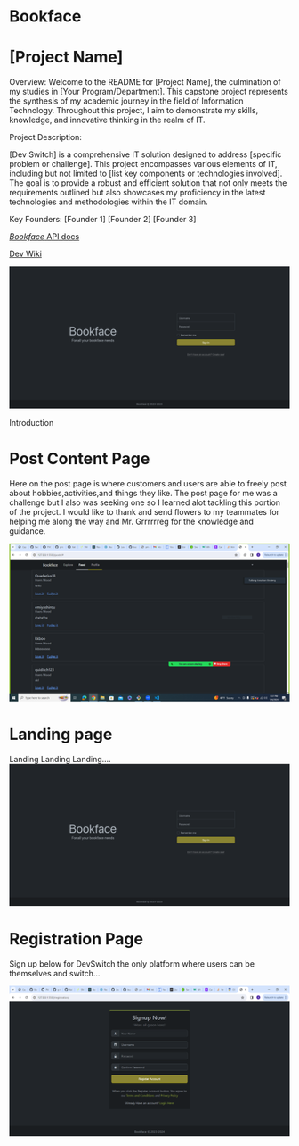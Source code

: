 # Bookface





# [Project Name]
Overview:
Welcome to the README for [Project Name], the culmination of my studies in [Your Program/Department]. This capstone project represents the synthesis of my academic journey in the field of Information Technology. Throughout this project, I aim to demonstrate my skills, knowledge, and innovative thinking in the realm of IT.

Project Description:

[Dev Switch] is a comprehensive IT solution designed to address [specific problem or challenge]. This project encompasses various elements of IT, including but not limited to [list key components or technologies involved]. The goal is to provide a robust and efficient solution that not only meets the requirements outlined but also showcases my proficiency in the latest technologies and methodologies within the IT domain.


Key Founders:
[Founder 1]
[Founder 2]
[Founder 3]

 [*Bookface* API docs](http://microbloglite.us-east-2.elasticbeanstalk.com/docs/)

[Dev Wiki](https://github.com/JonCGroberg/microbloglite-capstone-starter/wiki/)

![landingScreenshot](/screen-captures/landing.png)


Introduction

# Post Content Page
Here on the post page is where customers and users are able to freely post about hobbies,activities,and things they like. The post page for me was a challenge but I also was seeking one so I learned alot tackling this portion of the project. I would like to thank and send flowers to my teammates for helping me along the way and Mr. Grrrrrreg for the knowledge and guidance. 

![PostScreenshot](/screen-captures/post.PNG)

# Landing page
Landing Landing Landing....
![landingScreenshot](/screen-captures/landing.png)


# Registration Page

Sign up below for DevSwitch the only platform where users can be themselves and switch...

![registrationScreenshot](/screen-captures/registration.PNG)
